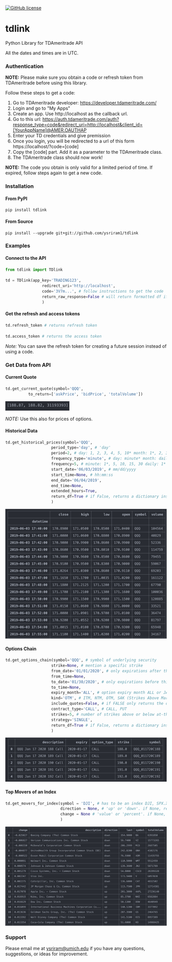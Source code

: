[![GitHub license](https://img.shields.io/github/license/Naereen/StrapDown.js.svg)](https://github.com/Naereen/StrapDown.js/blob/master/LICENSE)


# tdlink
Python Library for TDAmeritrade API

All the dates and times are in UTC.

<h3> Authentication </h3>

**NOTE:** Please make sure you obtain a code or refresh token from TDAmeritrade before using this library.

Follow these steps to get a code:

1) Go to TDAmeritrade developer: https://developer.tdameritrade.com/</br>
2) Login and go to "My Apps" </br>
3) Create an app. Use http://localhost as the callback url.</br>
4) Go to this url: https://auth.tdameritrade.com/auth?response_type=code&redirect_uri=http://localhost&client_id=[YourAppName]@AMER.OAUTHAP </br>
5) Enter your TD credentials and give premission </br>
6) Once you login, you will be redirected to a url of this form https://localhost/?code=[code] </br>
7) Copy the [code] part. Add it as a parameter to the TDAmeritrade class. </br>
8) The TDAmeritrade class should now work!

**NOTE:** The code you obtain is only valid for a limited period of time. If expired, follow steps again to get a new code.




<h3> Installation </h3>

<h4> From PyPI </h4>

```
pip install tdlink
```

<h4> From Source </h4>

```
pip install --upgrade git+git://github.com/ysriram1/tdlink
```

<h3> Examples </h3>

<h4> Connect to the API </h4>

```python
from tdlink import TDlink

td = TDlink(app_key='TRADING123',
                redirect_uri='http://localhost',
                code='3V7m...', # follow instructions to get the code
                return_raw_response=False # will return formatted df if False, else returns HTTP response
                )
```

<h4> Get the refresh and access tokens </h4>

```python
td.refresh_token # returns refresh token

td.access_token # returns the access token
```

*Note:* You can save the refresh token for creating a future session instead of using a code.

<h3> Get Data from API </h3>

<h4> Current Quote </h4>

```python
td.get_current_quote(symbol='QQQ',
          to_return=['askPrice', 'bidPrice', 'totalVolume'])
```

<div><img src="docs/img/quote.png" alt="quote" width="200"/></div>

*NOTE:* Use this also for prices of options.

<h4> Historical Data </h4>

```python
td.get_historical_prices(symbol='QQQ',
                    period_type='day', # 'day'
                    period=2, # day: 1, 2, 3, 4, 5, 10* month: 1*, 2, 3, 6 year: 1*, 2, 3, 5, 10, 15, 20 ytd: 1*
                    frequency_type='minute', # day: minute* month: daily, weekly* year: daily, weekly, monthly* ytd: daily, weekly*
                    frequency=5, # minute: 1*, 5, 10, 15, 30 daily: 1* weekly: 1* monthly: 1*
                    start_date='06/03/2019', # mm/dd/yyyy
                    start_time=None, # hh:mm:ss
                    end_date='06/04/2019',
                    end_time=None,
                    extended_hours=True,
                    return_df=True # if False, returns a dictionary instead
                    )
```

<div><img src="docs/img/historical_data.png" alt="Historical Data"/></div>

<h4> Options Chain </h4>

```python
td.get_options_chain(symbol='QQQ', # symbol of underlying security
                    strike=None, # mention a specific strike
                    from_date='01/01/2020', # only expirations after this date (mm/dd/yyyy)
                    from_time=None,
                    to_date='01/30/2020', # only expirations before this date
                    to_time=None,
                    expiry_month='ALL', # option expiry month ALL or JAN
                    kind='OTM', # ITM, NTM, OTM, SAK (Strikes Above Market), ALL etc.
                    include_quotes=False, # if FALSE only returns the option names (use get_current_quote() to get value)
                    contract_type='CALL', # CALL, PUT
                    strikes=5, # number of strikes above or below at-the-money price
                    strategy='SINGLE',
                    return_df=True # if False, returns a dictionary instead
                    )
```

<div><img src="docs/img/options.png" alt="Options Chain"/></div>


<h4> Top Movers of an Index </h4>

```python
td.get_movers_for_index(symbol = 'DJI', # has to be an index DJI, SPX.X  etc
                        direction = None, # 'up' or 'down'. if None, returns both
                        change = None # 'value' or 'percent'. if None, defaults to percentage
                        )
```

<div><img src="docs/img/movers.png" alt="Top Movers"/></div>


<h3> Support </h3>

Please email me at ysriram@umich.edu if you have any questions, suggestions, or ideas for improvement.
